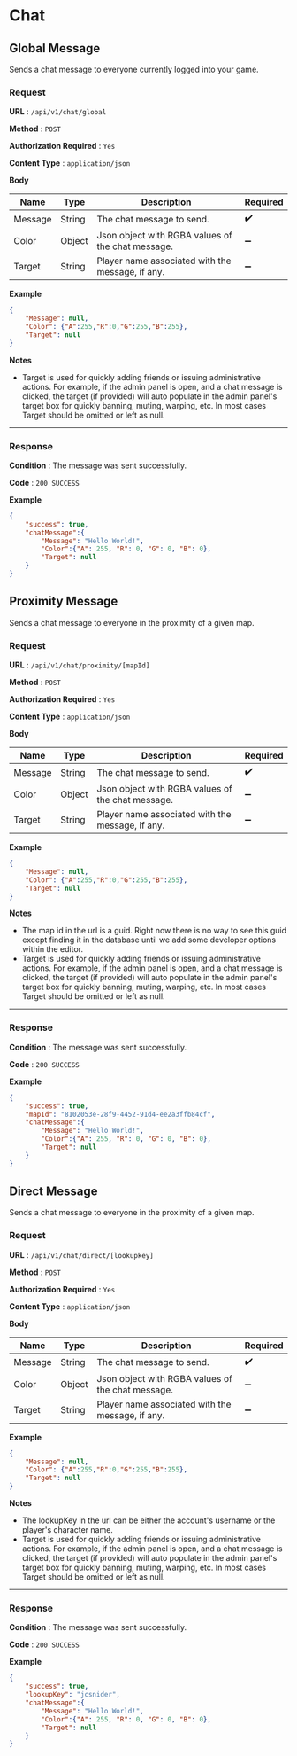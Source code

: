 # Chat


## Global Message

Sends a chat message to everyone currently logged into your game.

### Request

**URL** : `/api/v1/chat/global`

**Method** : `POST`

**Authorization Required** : `Yes`

**Content Type** : `application/json`

**Body**

| Name  | Type | Description | Required |
| ----- | ---- |------------ | -------- |
| Message | String  | The chat message to send. | :heavy_check_mark: |
| Color | Object  | Json object with RGBA values of the chat message. | :heavy_minus_sign: |
| Target | String  | Player name associated with the message, if any. | :heavy_minus_sign: |

**Example**

```json
{
	"Message": null,
	"Color": {"A":255,"R":0,"G":255,"B":255},
	"Target": null
}
```


**Notes**

* Target is used for quickly adding friends or issuing administrative actions. For example, if the admin panel is open, and a chat message is clicked, the target (if provided) will auto populate in the admin panel's target box for quickly banning, muting, warping, etc.  In most cases Target should be omitted or left as null.

---

### Response

**Condition** : The message was sent successfully.

**Code** : `200 SUCCESS`

**Example**

```json
{
	"success": true,
	"chatMessage":{
		"Message": "Hello World!",
		"Color":{"A": 255, "R": 0, "G": 0, "B": 0},
		"Target": null
	}
}
```


## Proximity Message

Sends a chat message to everyone in the proximity of a given map.

### Request

**URL** : `/api/v1/chat/proximity/[mapId]`

**Method** : `POST`

**Authorization Required** : `Yes`

**Content Type** : `application/json`

**Body**

| Name  | Type | Description | Required |
| ----- | ---- |------------ | -------- |
| Message | String  | The chat message to send. | :heavy_check_mark: |
| Color | Object  | Json object with RGBA values of the chat message. | :heavy_minus_sign: |
| Target | String  | Player name associated with the message, if any. | :heavy_minus_sign: |

**Example**

```json
{
	"Message": null,
	"Color": {"A":255,"R":0,"G":255,"B":255},
	"Target": null
}
```


**Notes**
* The map id in the url is a guid. Right now there is no way to see this guid except finding it in the database until we add some developer options within the editor.
* Target is used for quickly adding friends or issuing administrative actions. For example, if the admin panel is open, and a chat message is clicked, the target (if provided) will auto populate in the admin panel's target box for quickly banning, muting, warping, etc.  In most cases Target should be omitted or left as null.

---

### Response

**Condition** : The message was sent successfully.

**Code** : `200 SUCCESS`

**Example**

```json
{
	"success": true,
	"mapId": "8102053e-28f9-4452-91d4-ee2a3ffb84cf",
	"chatMessage":{
		"Message": "Hello World!",
		"Color":{"A": 255, "R": 0, "G": 0, "B": 0},
		"Target": null
	}
}
```


## Direct Message

Sends a chat message to everyone in the proximity of a given map.

### Request

**URL** : `/api/v1/chat/direct/[lookupkey]`

**Method** : `POST`

**Authorization Required** : `Yes`

**Content Type** : `application/json`

**Body**

| Name  | Type | Description | Required |
| ----- | ---- |------------ | -------- |
| Message | String  | The chat message to send. | :heavy_check_mark: |
| Color | Object  | Json object with RGBA values of the chat message. | :heavy_minus_sign: |
| Target | String  | Player name associated with the message, if any. | :heavy_minus_sign: |

**Example**

```json
{
	"Message": null,
	"Color": {"A":255,"R":0,"G":255,"B":255},
	"Target": null
}
```


**Notes**
* The lookupKey in the url can be either the account's username or the player's character name.
* Target is used for quickly adding friends or issuing administrative actions. For example, if the admin panel is open, and a chat message is clicked, the target (if provided) will auto populate in the admin panel's target box for quickly banning, muting, warping, etc.  In most cases Target should be omitted or left as null.

---

### Response

**Condition** : The message was sent successfully.

**Code** : `200 SUCCESS`

**Example**

```json
{
	"success": true,
	"lookupKey": "jcsnider",
	"chatMessage":{
		"Message": "Hello World!",
		"Color":{"A": 255, "R": 0, "G": 0, "B": 0},
		"Target": null
	}
}
```